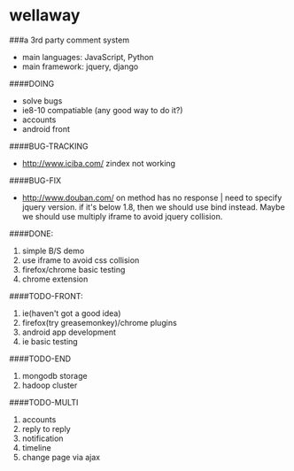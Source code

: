 wellaway
========

###a 3rd party comment system

* main languages: JavaScript, Python
* main framework: jquery, django

####DOING

* solve bugs
* ie8-10 compatiable (any good way to do it?)
* accounts
* android front

####BUG-TRACKING

* http://www.iciba.com/ zindex not working

####BUG-FIX

* http://www.douban.com/ on method has no response | need to specify jquery version. if it's below 1.8, then we should use bind instead. Maybe we should use multiply iframe to avoid jquery collision.

####DONE:

1. simple B/S demo
2. use iframe to avoid css collision
3. firefox/chrome basic testing
4. chrome extension

####TODO-FRONT:
1. ie(haven't got a good idea)
2. firefox(try greasemonkey)/chrome plugins
3. android app development
4. ie basic testing

####TODO-END
1. mongodb storage
2. hadoop cluster

####TODO-MULTI
1. accounts
2. reply to reply
3. notification
4. timeline
5. change page via ajax
